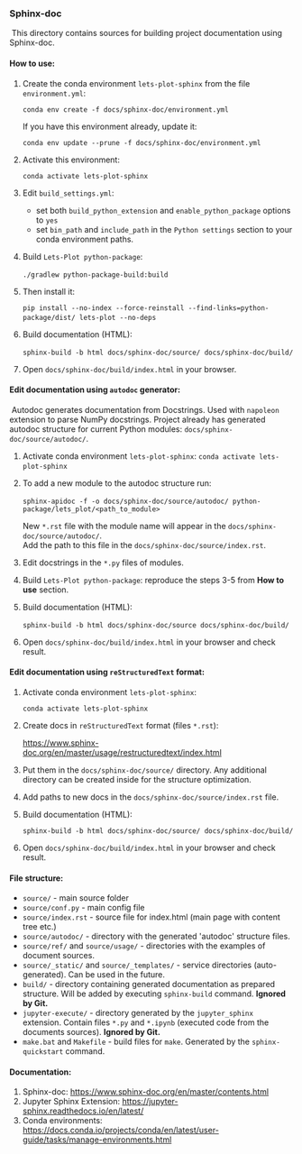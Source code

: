 ### Sphinx-doc
​
This directory contains sources for building project documentation using Sphinx-doc.
​
​
#### How to use:

1. Create the conda environment `lets-plot-sphinx` from the file `environment.yml`:
    
    `conda env create -f docs/sphinx-doc/environment.yml`
    
    If you have this environment already, update it:
    
    `conda env update --prune -f docs/sphinx-doc/environment.yml`
    
2. Activate this environment:

    `conda activate lets-plot-sphinx`
    
3. Edit `build_settings.yml`:
   
    - set both `build_python_extension` and `enable_python_package` options to `yes`
    - set `bin_path` and `include_path` in the `Python settings` section to your conda environment paths.
​
4. Build `Lets-Plot python-package`: 

    `./gradlew python-package-build:build`
​
5. Then install it:
    
    `pip install --no-index --force-reinstall --find-links=python-package/dist/ lets-plot --no-deps`
​
6. Build documentation (HTML):  

    `sphinx-build -b html docs/sphinx-doc/source/ docs/sphinx-doc/build/`
​
7. Open `docs/sphinx-doc/build/index.html` in your browser.
​
​
#### Edit documentation using `autodoc` generator:
​
Autodoc generates documentation from Docstrings. Used with `napoleon` extension to parse NumPy docstrings.
Project already has generated autodoc structure for current Python modules: `docs/sphinx-doc/source/autodoc/`.
​
1. Activate conda environment `lets-plot-sphinx`:
​
    `conda activate lets-plot-sphinx`
​
2. To add a new module to the autodoc structure run:   
​  
    `sphinx-apidoc -f -o docs/sphinx-doc/source/autodoc/ python-package/lets_plot/<path_to_module>`
    
    New `*.rst` file with the module name will appear in the `docs/sphinx-doc/source/autodoc/`.  
    Add the path to this file in the `docs/sphinx-doc/source/index.rst`.
​
3. Edit docstrings in the `*.py` files of modules.
​
4. Build `Lets-Plot python-package`: reproduce the steps 3-5 from **How to use** section.
​
7. Build documentation (HTML):  

    `sphinx-build -b html docs/sphinx-doc/source docs/sphinx-doc/build/`
​
8. Open `docs/sphinx-doc/build/index.html` in your browser and check result.
​
​
#### Edit documentation using `reStructuredText` format:

1. Activate conda environment `lets-plot-sphinx`:
   
    `conda activate lets-plot-sphinx`
       
2. Create docs in `reStructuredText` format (files `*.rst`):   
   
   https://www.sphinx-doc.org/en/master/usage/restructuredtext/index.html
    
3. Put them in the `docs/sphinx-doc/source/` directory. Any additional directory can be created inside for the structure optimization.
​
4. Add paths to new docs in the `docs/sphinx-doc/source/index.rst` file.
​
5. Build documentation (HTML):  
   
    `sphinx-build -b html docs/sphinx-doc/source/ docs/sphinx-doc/build/`
   
6. Open `docs/sphinx-doc/build/index.html` in your browser and check result.
​
​
#### File structure:
     
 - `source/` - main source folder
 - `source/conf.py` - main config file
 - `source/index.rst` - source file for index.html (main page with content tree etc.)
 - `source/autodoc/` - directory with the generated 'autodoc' structure files.
 - `source/ref/` and `source/usage/` - directories with the examples of document sources.
 - `source/_static/` and `source/_templates/` - service directories (auto-generated). Can be used in the future.
 - `build/` - directory containing generated documentation as prepared structure. Will be added by executing `sphinx-build` command. **Ignored by Git.**
 - `jupyter-execute/` - directory generated by the `jupyter_sphinx` extension. Contain files `*.py` and `*.ipynb` (executed code from the documents sources). **Ignored by Git.**
 - `make.bat` and `Makefile` - build files for `make`. Generated by the `sphinx-quickstart` command.
​
​
#### Documentation:

1. Sphinx-doc: https://www.sphinx-doc.org/en/master/contents.html
2. Jupyter Sphinx Extension: https://jupyter-sphinx.readthedocs.io/en/latest/
3. Conda environments: https://docs.conda.io/projects/conda/en/latest/user-guide/tasks/manage-environments.html

